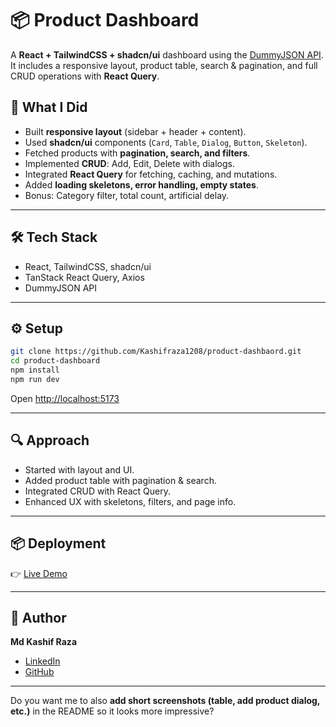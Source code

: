 



# 📦 Product Dashboard

A **React + TailwindCSS + shadcn/ui** dashboard using the [DummyJSON API](https://dummyjson.com/docs/products).
It includes a responsive layout, product table, search & pagination, and full CRUD operations with **React Query**.



## 🚀 What I Did

* Built **responsive layout** (sidebar + header + content).
* Used **shadcn/ui** components (`Card`, `Table`, `Dialog`, `Button`, `Skeleton`).
* Fetched products with **pagination, search, and filters**.
* Implemented **CRUD**: Add, Edit, Delete with dialogs.
* Integrated **React Query** for fetching, caching, and mutations.
* Added **loading skeletons, error handling, empty states**.
* Bonus: Category filter, total count, artificial delay.

---

## 🛠️ Tech Stack

* React, TailwindCSS, shadcn/ui
* TanStack React Query, Axios
* DummyJSON API

---

## ⚙️ Setup

```bash
git clone https://github.com/Kashifraza1208/product-dashbaord.git
cd product-dashboard
npm install
npm run dev
```

Open [http://localhost:5173](http://localhost:5173)

---

## 🔍 Approach

* Started with layout and UI.
* Added product table with pagination & search.
* Integrated CRUD with React Query.
* Enhanced UX with skeletons, filters, and page info.

---

## 📦 Deployment

👉 [Live Demo](https://product-dashbaord.vercel.app/)

---

## 👤 Author

**Md Kashif Raza**

* [LinkedIn](https://www.linkedin.com/in/kashifraza1208)
* [GitHub](https://github.com/Kashifraza1208)

---

Do you want me to also **add short screenshots (table, add product dialog, etc.)** in the README so it looks more impressive?
